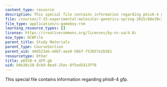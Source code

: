 ```yaml
---
content_type: resource
description: This special file contains information regarding phis8-4 gfp.
file: /courses/7-15-experimental-molecular-genetics-spring-2015/b8e38c288cb98ead25ec8f5ed5413ff8_pHIS8-4_GFP.gb
file_type: application/x-gameboy-rom
learning_resource_types: []
license: https://creativecommons.org/licenses/by-nc-sa/4.0/
ocw_type: OCWFile
parent_title: Study Materials
parent_type: CourseSection
parent_uid: 49d523eb-e0bf-aea9-58bf-f53657e2b561
resourcetype: Other
title: pHIS8-4_GFP.gb
uid: b8e38c28-8cb9-8ead-25ec-8f5ed5413ff8
---
```

This special file contains information regarding phis8-4 gfp.